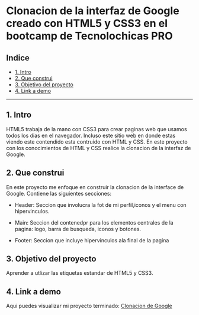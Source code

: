 # Clonacion de la interfaz de Google creado con HTML5 y CSS3 en el bootcamp de Tecnolochicas PRO

## **Indice**

* [1. Intro](https://github.com/MarcelaSoto-1/clonaciongoogle/blob/main/README.md#1-intro)
* [2. Que construi](https://github.com/MarcelaSoto-1/clonaciongoogle/blob/main/README.md#2-que-construi)
* [3. Objetivo del proyecto](https://github.com/MarcelaSoto-1/clonaciongoogle/blob/main/README.md#3-objetivo-del-proyecto)
* [4. Link a demo](https://github.com/MarcelaSoto-1/clonaciongoogle/blob/main/README.md#4-link-a-demo)

****

## 1. Intro
HTML5 trabaja de la mano con CSS3 para crear paginas web que usamos todos los dias en el navegador. Incluso este sitio web en donde estas viendo este contendido esta contruido con HTML y CSS. En este proyecto con los conocimientos de HTML y CSS realice la clonacion de la interfaz de Google.

## 2. Que construi
En este proyecto me enfoque en construir la clonacion de la interface de Google.
Contiene las siguientes secciones:

* Header: Seccion que involucra la fot de mi perfil,iconos y el menu con hipervinculos.

* Main: Seccion del contenedpr para los elementos centrales de la pagina: logo, barra de busqueda, iconos y botones.

* Footer: Seccion que incluye hipervinculos ala final de la pagina

## 3. Objetivo del proyecto
Aprender a utlizar las etiquetas estandar de HTML5 y CSS3.

## 4. Link a demo
Aqui puedes visualizar mi proyecto terminado: [Clonacion de Google](#)
